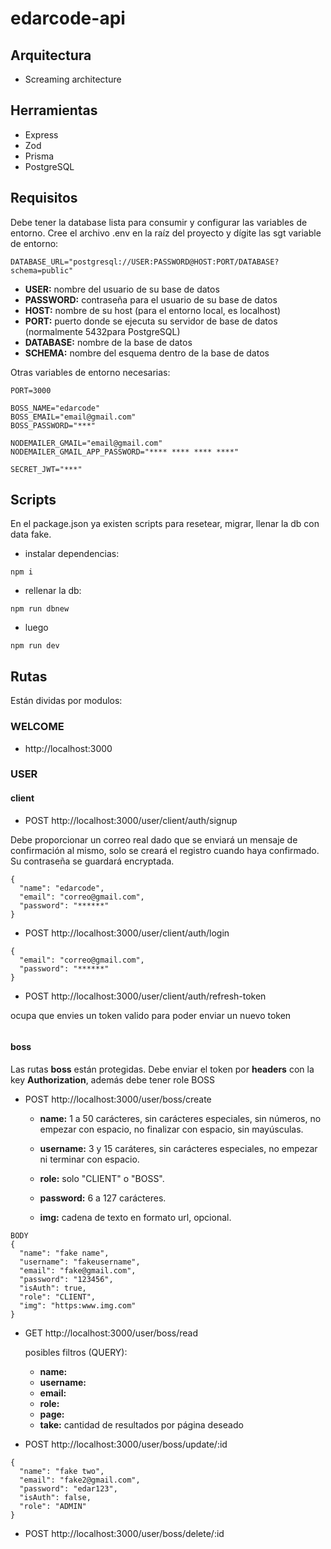 # edarcode-api

## Arquitectura

- Screaming architecture

## Herramientas

- Express
- Zod
- Prisma
- PostgreSQL

## Requisitos

Debe tener la database lista para consumir y configurar las variables de entorno. Cree el archivo .env en la raíz del proyecto y dígite las sgt variable de entorno:

```
DATABASE_URL="postgresql://USER:PASSWORD@HOST:PORT/DATABASE?schema=public"
```

- **USER:** nombre del usuario de su base de datos
- **PASSWORD:** contraseña para el usuario de su base de datos
- **HOST:** nombre de su host (para el entorno local, es localhost)
- **PORT:** puerto donde se ejecuta su servidor de base de datos (normalmente 5432para PostgreSQL)
- **DATABASE:** nombre de la base de datos
- **SCHEMA:** nombre del esquema dentro de la base de datos

Otras variables de entorno necesarias:

```
PORT=3000

BOSS_NAME="edarcode"
BOSS_EMAIL="email@gmail.com"
BOSS_PASSWORD="***"

NODEMAILER_GMAIL="email@gmail.com"
NODEMAILER_GMAIL_APP_PASSWORD="**** **** **** ****"

SECRET_JWT="***"
```

## Scripts

En el package.json ya existen scripts para resetear, migrar, llenar la db con data fake.

- instalar dependencias:

```
npm i
```

- rellenar la db:

```
npm run dbnew
```

- luego

```
npm run dev
```

## Rutas

Están dividas por modulos:

### WELCOME

- http://localhost:3000

### USER

#### client

- POST http://localhost:3000/user/client/auth/signup

Debe proporcionar un correo real dado que se enviará un mensaje de confirmación al mismo, solo se creará el registro cuando haya confirmado. Su contraseña se guardará encryptada.

```
{
  "name": "edarcode",
  "email": "correo@gmail.com",
  "password": "******"
}
```

- POST http://localhost:3000/user/client/auth/login

```
{
  "email": "correo@gmail.com",
  "password": "******"
}
```

- POST http://localhost:3000/user/client/auth/refresh-token

ocupa que envies un token valido para poder enviar un nuevo token

```

```

#### boss

Las rutas **boss** están protegidas. Debe enviar el token por **headers** con la key **Authorization**, además debe tener role BOSS

- POST http://localhost:3000/user/boss/create

  - **name:** 1 a 50 carácteres, sin carácteres especiales, sin números, no empezar con espacio, no finalizar con espacio, sin mayúsculas.

  - **username:** 3 y 15 caráteres, sin carácteres especiales, no empezar ni terminar con espacio.

  - **role:** solo "CLIENT" o "BOSS".

  - **password:** 6 a 127 carácteres.

  - **img:** cadena de texto en formato url, opcional.

```
BODY
{
  "name": "fake name",
  "username": "fakeusername",
  "email": "fake@gmail.com",
  "password": "123456",
  "isAuth": true,
  "role": "CLIENT",
  "img": "https:www.img.com"
}
```

- GET http://localhost:3000/user/boss/read

  posibles filtros (QUERY):

  - **name:**
  - **username:**
  - **email:**
  - **role:**
  - **page:**
  - **take:** cantidad de resultados por página deseado

- POST http://localhost:3000/user/boss/update/:id

```
{
  "name": "fake two",
  "email": "fake2@gmail.com",
  "password": "edar123",
  "isAuth": false,
  "role": "ADMIN"
}
```

- POST http://localhost:3000/user/boss/delete/:id

```

```
